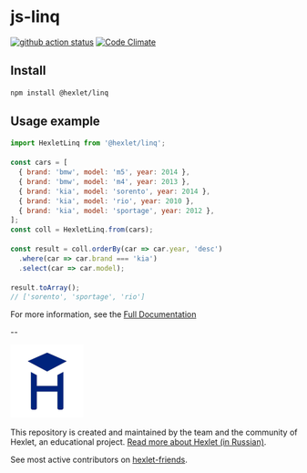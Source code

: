 # js-linq

[![github action status](https://github.com/hexlet-components/js-linq/workflows/Node%20CI/badge.svg)](https://github.com/hexlet-components/js-linq/actions)
[![Code Climate](https://codeclimate.com/github/hexlet-components/js-linq/badges/gpa.svg)](https://codeclimate.com/github/hexlet-components/js-linq)

## Install

```sh
npm install @hexlet/linq
```

## Usage example

```javascript
import HexletLinq from '@hexlet/linq';

const cars = [
  { brand: 'bmw', model: 'm5', year: 2014 },
  { brand: 'bmw', model: 'm4', year: 2013 },
  { brand: 'kia', model: 'sorento', year: 2014 },
  { brand: 'kia', model: 'rio', year: 2010 },
  { brand: 'kia', model: 'sportage', year: 2012 },
];
const coll = HexletLinq.from(cars);

const result = coll.orderBy(car => car.year, 'desc')
  .where(car => car.brand === 'kia')
  .select(car => car.model);

result.toArray();
// ['sorento', 'sportage', 'rio']
```

For more information, see the [Full Documentation](https://github.com/hexlet-components/js-linq/tree/master/docs)

--

[![Hexlet Ltd. logo](https://raw.githubusercontent.com/Hexlet/assets/master/images/hexlet_logo128.png)](https://hexlet.io?utm_source=github&utm_medium=link&utm_campaign=js-linq)

This repository is created and maintained by the team and the community of Hexlet, an educational project. [Read more about Hexlet (in Russian)](https://hexlet.io?utm_source=github&utm_medium=link&utm_campaign=js-linq).

See most active contributors on [hexlet-friends](https://friends.hexlet.io/).
